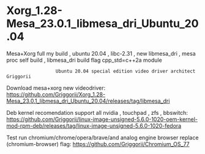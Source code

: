 # Xorg_1.28-Mesa_23.0.1_libmesa_dri_Ubuntu_20.04
Mesa+Xorg full my build , ubuntu 20.04 , libc-2.31 , new libmesa_dri , mesa proc self build , libmesa_dri build flag cpp_std=c++2a module

                      Ubuntu 20.04 special edition video driver architect Griggorii

Download mesa+xorg new videodriver: https://github.com/Griggorii/Xorg_1.28-Mesa_23.0.1_libmesa_dri_Ubuntu_20.04/releases/tag/libmesa_dri

Deb kernel recomendation support all nvidia , touchpad , zfs , bbswitch: https://github.com/Griggorii/linux-image-unsigned-5.6.0-1020-oem-kernel-mod-rpm-deb/releases/tag/linux-image-unsigned-5.6.0-1020-fedora

Test run chromium/chrome/opera/brave/and analog engine browser replace (chromium-browser) flag: https://github.com/Griggorii/Chromium_OS_77
